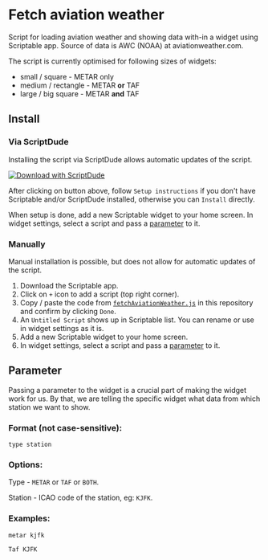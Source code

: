 # Fetch aviation weather

Script for loading aviation weather and showing data with-in a widget using Scriptable app. Source of data is AWC (NOAA) at aviationweather.com.

The script is currently optimised for following sizes of widgets:

- small / square - METAR only
- medium / rectangle - METAR **or** TAF
- large / big square - METAR **and** TAF

## Install

### Via ScriptDude

Installing the script via ScriptDude allows automatic updates of the script.

[![Download with ScriptDude](https://scriptdu.de/download.svg)](https://scriptdu.de?name=fetchAviationWeather&source=https%3A%2F%2Fraw.githubusercontent.com%2Fskippysworld%2FfetchAviationWeather%2Frefs%2Fheads%2Fmain%2FfetchAviationWeather.js&docs=https%3A%2F%2Fgithub.com%2Fskippysworld%2FfetchAviationWeather)

After clicking on button above, follow `Setup instructions` if you don't have Scriptable and/or ScriptDude installed, otherwise you can `Install` directly.

When setup is done, add a new Scriptable widget to your home screen.
In widget settings, select a script and pass a [parameter](#parameter) to it.

### Manually

Manual installation is possible, but does not allow for automatic updates of the script.

1. Download the Scriptable app.
2. Click on `+` icon to add a script (top right corner).
3. Copy / paste the code from [`fetchAviationWeather.js`](https://raw.githubusercontent.com/skippysworld/fetchAviationWeather/refs/heads/main/fetchAviationWeather.js) in this repository and confirm by clicking `Done`.
4. An `Untitled Script` shows up in Scriptable list. You can rename or use in widget settings as it is.
5. Add a new Scriptable widget to your home screen.
6. In widget settings, select a script and pass a [parameter](#parameter) to it.

## Parameter

Passing a parameter to the widget is a crucial part of making the widget work for us.
By that, we are telling the specific widget what data from which station we want to show.

### Format (not case-sensitive):

```
type station
```

### Options:

Type - `METAR` or `TAF` or `BOTH`.

Station - ICAO code of the station, eg: `KJFK`.

### Examples:

```
metar kjfk
```

```
Taf KJFK
```
